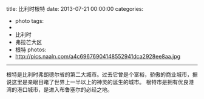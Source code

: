 title: 比利时根特
date: 2013-07-21 00:00:00
categories:
- photo
tags:
- 
- 比利时
- 弗拉芒大区
- 根特
photos:
- http://pics.naaln.com/a4c69676904148552941dca2928ee8aa.jpg
---

根特是比利时弗朗德尔省的第二大城市。过去它曾是个富裕，骄傲的商业城市，据说这里是亲眼目睹了世界上一半以上的神灵的诞生的城市。 根特市是拥有优良港湾的港口城市，是进入布鲁塞尔的必经之地。